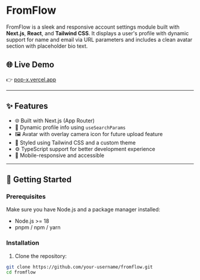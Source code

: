 # FromFlow

FromFlow is a sleek and responsive account settings module built with **Next.js**, **React**, and **Tailwind CSS**. It displays a user's profile with dynamic support for name and email via URL parameters and includes a clean avatar section with placeholder bio text.

## 🌐 Live Demo

👉 [pop-x.vercel.app](https://pop-x-sand.vercel.app/)

---

## ✨ Features

- 🌐 Built with Next.js (App Router)
- 🧠 Dynamic profile info using `useSearchParams`
- 🖼️ Avatar with overlay camera icon for future upload feature
- 🎨 Styled using Tailwind CSS and a custom theme
- ⚙️ TypeScript support for better development experience
- 📱 Mobile-responsive and accessible

---

## 🚀 Getting Started

### Prerequisites

Make sure you have Node.js and a package manager installed:

- Node.js >= 18
- pnpm / npm / yarn

### Installation

1. Clone the repository:

```bash
git clone https://github.com/your-username/fromflow.git
cd fromflow
